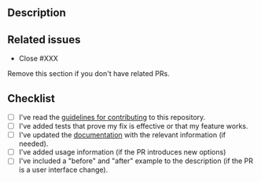 ## Description

## Related issues
- Close #XXX

Remove this section if you don't have related PRs.

## Checklist
- [ ] I've read the [guidelines for contributing](https://github.com/khulnasoft-lab/k8s-node-collector/blob/main/CONTRIBUTING.md) to this repository.
- [ ] I've added tests that prove my fix is effective or that my feature works.
- [ ] I've updated the [documentation](https://github.com/khulnasoft-lab/k8s-node-collector/tree/main/docs) with the relevant information (if needed).
- [ ] I've added usage information (if the PR introduces new options)
- [ ] I've included a "before" and "after" example to the description (if the PR is a user interface change).
